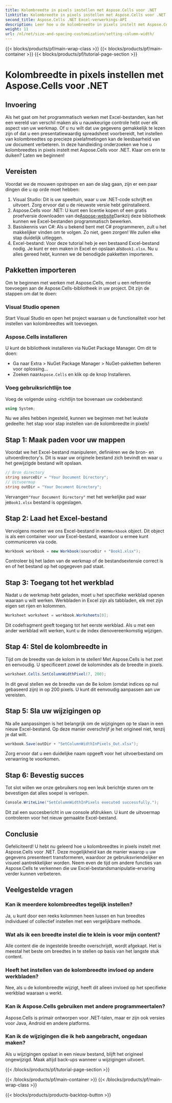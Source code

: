 ```yaml
---
title: Kolombreedte in pixels instellen met Aspose.Cells voor .NET
linktitle: Kolombreedte in pixels instellen met Aspose.Cells voor .NET
second_title: Aspose.Cells .NET Excel-verwerkings-API
description: Leer hoe u de kolombreedte in pixels instelt met Aspose.Cells voor .NET. Verbeter uw Excel-bestanden met deze eenvoudige stapsgewijze handleiding.
weight: 11
url: /nl/net/size-and-spacing-customization/setting-column-width/
---
```


{{< blocks/products/pf/main-wrap-class >}}
{{< blocks/products/pf/main-container >}}
{{< blocks/products/pf/tutorial-page-section >}}

# Kolombreedte in pixels instellen met Aspose.Cells voor .NET

## Invoering
Als het gaat om het programmatisch werken met Excel-bestanden, kan het een wereld van verschil maken als u nauwkeurige controle hebt over elk aspect van uw werkmap. Of u nu wilt dat uw gegevens gemakkelijk te lezen zijn of dat u een presentatiewaardig spreadsheet voorbereidt, het instellen van kolombreedtes op precieze pixelafmetingen kan de leesbaarheid van uw document verbeteren. In deze handleiding onderzoeken we hoe u kolombreedtes in pixels instelt met Aspose.Cells voor .NET. Klaar om erin te duiken? Laten we beginnen!
## Vereisten
Voordat we de mouwen opstropen en aan de slag gaan, zijn er een paar dingen die u op orde moet hebben:
1. Visual Studio: Dit is uw speeltuin, waar u uw .NET-code schrijft en uitvoert. Zorg ervoor dat u de nieuwste versie hebt geïnstalleerd.
2.  Aspose.Cells voor .NET: U kunt een licentie kopen of een gratis proefversie downloaden van de[Aspose-website](https://releases.aspose.com/cells/net/)Dankzij deze bibliotheek kunnen we Excel-bestanden programmatisch bewerken.
3. Basiskennis van C#: Als u bekend bent met C# programmeren, zult u het makkelijker vinden om te volgen. Zo niet, geen zorgen! We zullen elke stap duidelijk uitleggen.
4.  Excel-bestand: Voor deze tutorial heb je een bestaand Excel-bestand nodig. Je kunt er een maken in Excel en opslaan als`Book1.xlsx`.
Nu u alles gereed hebt, kunnen we de benodigde pakketten importeren.
## Pakketten importeren
Om te beginnen met werken met Aspose.Cells, moet u een referentie toevoegen aan de Aspose.Cells-bibliotheek in uw project. Dit zijn de stappen om dat te doen:
### Visual Studio openen
Start Visual Studio en open het project waaraan u de functionaliteit voor het instellen van kolombreedtes wilt toevoegen.
### Aspose.Cells installeren
U kunt de bibliotheek installeren via NuGet Package Manager. Om dit te doen:
- Ga naar Extra > NuGet Package Manager > NuGet-pakketten beheren voor oplossing…
-  Zoeken naar`Aspose.Cells` en klik op de knop Installeren.
### Voeg gebruiksrichtlijn toe
Voeg de volgende using -richtlijn toe bovenaan uw codebestand:
```csharp
using System;
```
Nu we alles hebben ingesteld, kunnen we beginnen met het leukste gedeelte: het stap voor stap instellen van de kolombreedte in pixels!
## Stap 1: Maak paden voor uw mappen
Voordat we het Excel-bestand manipuleren, definiëren we de bron- en uitvoerdirectory's. Dit is waar uw originele bestand zich bevindt en waar u het gewijzigde bestand wilt opslaan.
```csharp
// Bron directory
string sourceDir = "Your Document Directory";
// Uitvoermap
string outDir = "Your Document Directory";
```
 Vervangen`"Your Document Directory"` met het werkelijke pad waar je`Book1.xlsx` bestand is opgeslagen.
## Stap 2: Laad het Excel-bestand
 Vervolgens moeten we ons Excel-bestand in een`Workbook` object. Dit object is als een container voor uw Excel-bestand, waardoor u ermee kunt communiceren via code.
```csharp
Workbook workbook = new Workbook(sourceDir + "Book1.xlsx");
```
Controleer bij het laden van de werkmap of de bestandsextensie correct is en of het bestand op het opgegeven pad staat.
## Stap 3: Toegang tot het werkblad
Nadat u de werkmap hebt geladen, moet u het specifieke werkblad openen waaraan u wilt werken. Werkbladen in Excel zijn als tabbladen, elk met zijn eigen set rijen en kolommen.
```csharp
Worksheet worksheet = workbook.Worksheets[0];
```
Dit codefragment geeft toegang tot het eerste werkblad. Als u met een ander werkblad wilt werken, kunt u de index dienovereenkomstig wijzigen.
## Stap 4: Stel de kolombreedte in
Tijd om de breedte van de kolom in te stellen! Met Aspose.Cells is het zoet en eenvoudig. U specificeert zowel de kolomindex als de breedte in pixels.
```csharp
worksheet.Cells.SetColumnWidthPixel(7, 200);
```
In dit geval stellen we de breedte van de 8e kolom (omdat indices op nul gebaseerd zijn) in op 200 pixels. U kunt dit eenvoudig aanpassen aan uw vereisten.
## Stap 5: Sla uw wijzigingen op
Na alle aanpassingen is het belangrijk om de wijzigingen op te slaan in een nieuw Excel-bestand. Op deze manier overschrijf je het origineel niet, tenzij je dat wilt.
```csharp
workbook.Save(outDir + "SetColumnWidthInPixels_Out.xlsx");
```
Zorg ervoor dat u een duidelijke naam opgeeft voor het uitvoerbestand om verwarring te voorkomen.
## Stap 6: Bevestig succes
Tot slot willen we onze gebruikers nog een leuk berichtje sturen om te bevestigen dat alles soepel is verlopen.
```csharp
Console.WriteLine("SetColumnWidthInPixels executed successfully.");
```
Dit zal een succesbericht in uw console afdrukken. U kunt de uitvoermap controleren voor het nieuw gemaakte Excel-bestand.
## Conclusie
Gefeliciteerd! U hebt nu geleerd hoe u kolombreedtes in pixels instelt met Aspose.Cells voor .NET. Deze mogelijkheid kan de manier waarop u uw gegevens presenteert transformeren, waardoor ze gebruiksvriendelijker en visueel aantrekkelijker worden. Neem even de tijd om andere functies van Aspose.Cells te verkennen die uw Excel-bestandsmanipulatie-ervaring verder kunnen verbeteren.
## Veelgestelde vragen
### Kan ik meerdere kolombreedtes tegelijk instellen?
Ja, u kunt door een reeks kolommen heen lussen en hun breedtes individueel of collectief instellen met een vergelijkbare methode.
### Wat als ik een breedte instel die te klein is voor mijn content?
Alle content die de ingestelde breedte overschrijdt, wordt afgekapt. Het is meestal het beste om breedtes in te stellen op basis van het langste stuk content.
### Heeft het instellen van de kolombreedte invloed op andere werkbladen?
Nee, als u de kolombreedte wijzigt, heeft dit alleen invloed op het specifieke werkblad waaraan u werkt.
### Kan ik Aspose.Cells gebruiken met andere programmeertalen?
Aspose.Cells is primair ontworpen voor .NET-talen, maar er zijn ook versies voor Java, Android en andere platforms.
### Kan ik de wijzigingen die ik heb aangebracht, ongedaan maken?
Als u wijzigingen opslaat in een nieuw bestand, blijft het origineel ongewijzigd. Maak altijd back-ups wanneer u wijzigingen uitvoert.

{{< /blocks/products/pf/tutorial-page-section >}}

{{< /blocks/products/pf/main-container >}}
{{< /blocks/products/pf/main-wrap-class >}}

{{< blocks/products/products-backtop-button >}}
